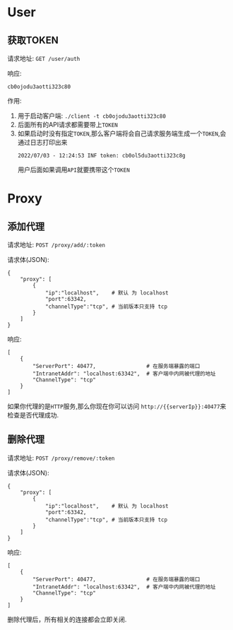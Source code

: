 # User

## 获取TOKEN

请求地址: `GET /user/auth`

响应:

```raw
cb0ojodu3aotti323c80
```

作用:

1. 用于启动客户端: `./client -t cb0ojodu3aotti323c80`
2. 后面所有的API请求都需要带上`TOKEN`
3. 如果启动时没有指定`TOKEN`,那么客户端将会自己请求服务端生成一个`TOKEN`,会通过日志打印出来
    ```raw
    2022/07/03 - 12:24:53 INF token: cb0ol5du3aotti323c8g
    ```
   用户后面如果调用`API`就要携带这个`TOKEN`

# Proxy

## 添加代理

请求地址: `POST /proxy/add/:token`

请求体(JSON):

```jsonpath
{
    "proxy": [
        {
            "ip":"localhost",    # 默认 为 localhost
            "port":63342,
            "channelType":"tcp", # 当前版本只支持 tcp
        }
    ]
}
```

响应:

```jsonpath
[
    {
        "ServerPort": 40477,                # 在服务端暴露的端口
        "IntranetAddr": "localhost:63342",  # 客户端中内网被代理的地址
        "ChannelType": "tcp"                    
    }
]
```

如果你代理的是`HTTP`服务,那么你现在你可以访问 `http://{{serverIp}}:40477`来检查是否代理成功.

## 删除代理

请求地址: `POST /proxy/remove/:token`

请求体(JSON):

```jsonpath
{
    "proxy": [
        {
            "ip":"localhost",    # 默认 为 localhost
            "port":63342,
            "channelType":"tcp", # 当前版本只支持 tcp
        }
    ]
}
```

响应:

```jsonpath
[
    {
        "ServerPort": 40477,                # 在服务端暴露的端口
        "IntranetAddr": "localhost:63342",  # 客户端中内网被代理的地址
        "ChannelType": "tcp"                    
    }
]
```

删除代理后，所有相关的连接都会立即关闭.